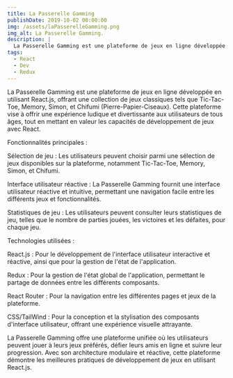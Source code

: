 ```yaml
---
title: La Passerelle Gamming
publishDate: 2019-10-02 00:00:00
img: /assets/laPasserelleGamming.png
img_alt: La Passerelle Gamming.
description: |
  La Passerelle Gamming est une plateforme de jeux en ligne développée en utilisant React.js, offrant une collection de jeux classiques tels que Tic-Tac-Toe, Memory, Simon, et Chifumi (Pierre-Papier-Ciseaux).
tags:
  - React
  - Dev
  - Redux
---
```


La Passerelle Gamming est une plateforme de jeux en ligne développée en utilisant React.js, offrant une collection de jeux classiques tels que Tic-Tac-Toe, Memory, Simon, et Chifumi (Pierre-Papier-Ciseaux). Cette plateforme vise à offrir une expérience ludique et divertissante aux utilisateurs de tous âges, tout en mettant en valeur les capacités de développement de jeux avec React.

Fonctionnalités principales :

Sélection de jeu : Les utilisateurs peuvent choisir parmi une sélection de jeux disponibles sur la plateforme, notamment Tic-Tac-Toe, Memory, Simon, et Chifumi.

Interface utilisateur réactive : La Passerelle Gamming fournit une interface utilisateur réactive et intuitive, permettant une navigation facile entre les différents jeux et fonctionnalités.

Statistiques de jeu : Les utilisateurs peuvent consulter leurs statistiques de jeu, telles que le nombre de parties jouées, les victoires et les défaites, pour chaque jeu.

Technologies utilisées :

React.js : Pour le développement de l'interface utilisateur interactive et réactive, ainsi que pour la gestion de l'état de l'application.

Redux : Pour la gestion de l'état global de l'application, permettant le partage de données entre les différents composants.

React Router : Pour la navigation entre les différentes pages et jeux de la plateforme.

CSS/TailWind : Pour la conception et la stylisation des composants d'interface utilisateur, offrant une expérience visuelle attrayante.

La Passerelle Gamming offre une plateforme unifiée où les utilisateurs peuvent jouer à leurs jeux préférés, défier leurs amis en ligne et suivre leur progression. Avec son architecture modulaire et réactive, cette plateforme démontre les meilleures pratiques de développement de jeux en utilisant React.js.
